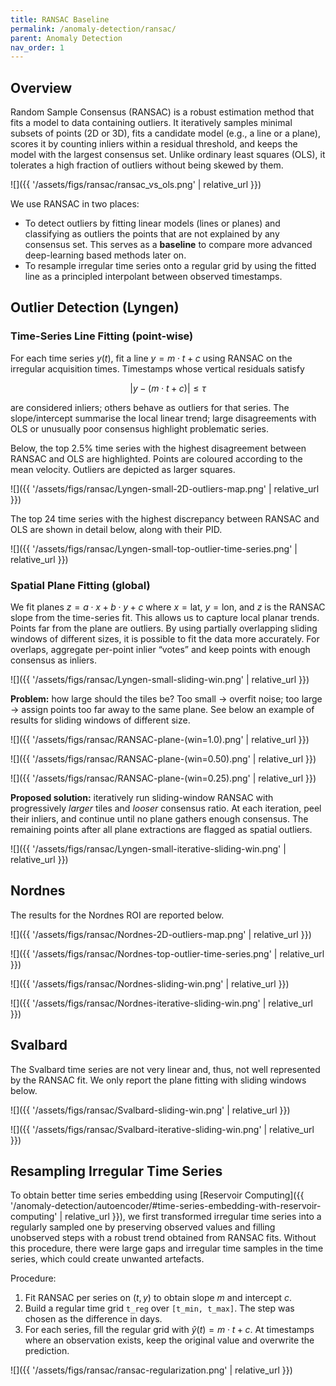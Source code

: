 ```yaml
---
title: RANSAC Baseline
permalink: /anomaly-detection/ransac/
parent: Anomaly Detection
nav_order: 1
---
```


## Overview

Random Sample Consensus (RANSAC) is a robust estimation method that fits a model to data containing outliers. It iteratively samples minimal subsets of points (2D or 3D), fits a candidate model (e.g., a line or a plane), scores it by counting inliers within a residual threshold, and keeps the model with the largest consensus set. Unlike ordinary least squares (OLS), it tolerates a high fraction of outliers without being skewed by them.

![]({{ '/assets/figs/ransac/ransac_vs_ols.png' | relative_url }})

We use RANSAC in two places:

- To detect outliers by fitting linear models (lines or planes) and classifying as outliers the points that are not explained by any consensus set. This serves as a **baseline** to compare more advanced deep-learning based methods later on.
- To resample irregular time series onto a regular grid by using the fitted line as a principled interpolant between observed timestamps.

## Outlier Detection (Lyngen)

### Time-Series Line Fitting (point-wise)

For each time series $y(t)$, fit a line $y = m \cdot t + c$ using RANSAC on the irregular acquisition times. Timestamps whose vertical residuals satisfy

$$|y - (m \cdot t + c)| \leq \tau$$

are considered inliers; others behave as outliers for that series. The slope/intercept summarise the local linear trend; large disagreements with OLS or unusually poor consensus highlight problematic series.

Below, the top $2.5\%$ time series with the highest disagreement between RANSAC and OLS are highlighted. Points are coloured according to the mean velocity. Outliers are depicted as larger squares.

![]({{ '/assets/figs/ransac/Lyngen-small-2D-outliers-map.png' | relative_url }})

The top 24 time series with the highest discrepancy between RANSAC and OLS are shown in detail below, along with their PID.

![]({{ '/assets/figs/ransac/Lyngen-small-top-outlier-time-series.png' | relative_url }})

### Spatial Plane Fitting (global)

We fit planes $z = a \cdot x + b \cdot y + c$ where $x = \text{lat}$, $y = \text{lon}$, and $z$ is the RANSAC slope from the time-series fit. This allows us to capture local planar trends. Points far from the plane are outliers. By using partially overlapping sliding windows of different sizes, it is possible to fit the data more accurately. For overlaps, aggregate per-point inlier “votes” and keep points with enough consensus as inliers.

![]({{ '/assets/figs/ransac/Lyngen-small-sliding-win.png' | relative_url }})

**Problem:** how large should the tiles be? Too small $\rightarrow$ overfit noise; too large $\rightarrow$ assign points too far away to the same plane. See below an example of results for sliding windows of different size.

![]({{ '/assets/figs/ransac/RANSAC-plane-(win=1.0).png' | relative_url }})

![]({{ '/assets/figs/ransac/RANSAC-plane-(win=0.50).png' | relative_url }})

![]({{ '/assets/figs/ransac/RANSAC-plane-(win=0.25).png' | relative_url }})

**Proposed solution:** iteratively run sliding-window RANSAC with progressively *larger* tiles and *looser* consensus ratio. At each iteration, peel their inliers, and continue until no plane gathers enough consensus. The remaining points after all plane extractions are flagged as spatial outliers.

![]({{ '/assets/figs/ransac/Lyngen-small-iterative-sliding-win.png' | relative_url }})

## Nordnes

The results for the Nordnes ROI are reported below.

![]({{ '/assets/figs/ransac/Nordnes-2D-outliers-map.png' | relative_url }})

![]({{ '/assets/figs/ransac/Nordnes-top-outlier-time-series.png' | relative_url }})

![]({{ '/assets/figs/ransac/Nordnes-sliding-win.png' | relative_url }})

![]({{ '/assets/figs/ransac/Nordnes-iterative-sliding-win.png' | relative_url }})

## Svalbard

The Svalbard time series are not very linear and, thus, not well represented by the RANSAC fit.
We only report the plane fitting with sliding windows below.

![]({{ '/assets/figs/ransac/Svalbard-sliding-win.png' | relative_url }})

![]({{ '/assets/figs/ransac/Svalbard-iterative-sliding-win.png' | relative_url }})

## Resampling Irregular Time Series

To obtain better time series embedding using [Reservoir Computing]({{ '/anomaly-detection/autoencoder/#time-series-embedding-with-reservoir-computing' | relative_url }}), we first transformed irregular time series into a regularly sampled one by preserving observed values and filling unobserved steps with a robust trend obtained from RANSAC fits.
Without this procedure, there were large gaps and irregular time samples in the time series, which could create unwanted artefacts.

Procedure:

1. Fit RANSAC per series on $(t, y)$ to obtain slope $m$ and intercept $c$.
2. Build a regular time grid `t_reg` over `[t_min, t_max]`. The step was chosen as the difference in days.
3. For each series, fill the regular grid with $\hat{y}(t) = m \cdot t + c$. At timestamps where an observation exists, keep the original value and overwrite the prediction.

![]({{ '/assets/figs/ransac/ransac-regularization.png' | relative_url }})
